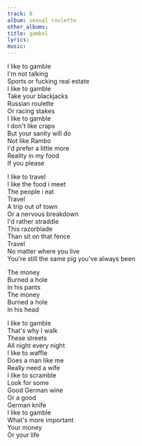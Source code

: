 ```yaml
---
track: 8
album: sexual roulette
other_albums:
title: gambol
lyrics: 
music: 
---
```

I like to gamble  
I'm not talking  
Sports or fucking real estate  
I like to gamble  
Take your blackjacks  
Russian roulette  
Or racing stakes  
I like to gamble  
I don't like craps  
But your sanity will do  
Not like Rambo  
I'd prefer a little more  
Reality in my food  
If you please  
  
I like to travel  
I like the food i meet  
The people i eat  
Travel  
A trip out of town  
Or a nervous breakdown  
I'd rather straddle  
This razorblade  
Than sit on that fence  
Travel  
No matter where you live  
You're still the same pig you've always been  
  
The money  
Burned a hole  
In his pants  
The money  
Burned a hole  
In his head  
  
I like to gamble  
That's why I walk  
These streets  
All night every night  
I like to waffle  
Does a man like me  
Really need a wife  
I like to scramble  
Look for some  
Good German wine  
Or a good  
German knife  
I like to gamble  
What's more important  
Your money  
Or your life  
